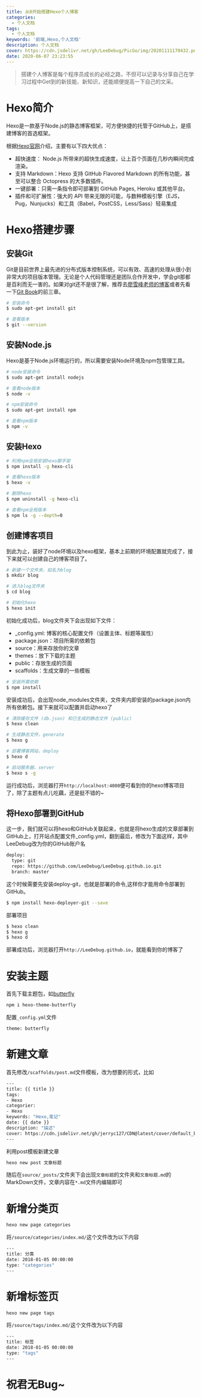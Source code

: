 ```yaml
---
title: 从0开始搭建Hexo个人博客
categories:
  - 个人文档
tags:
  - 个人文档
keywords: '前端,Hexo,个人文档'
description: 个人文档
cover: https://cdn.jsdelivr.net/gh/LeeDebug/PicGo/img/20201111170432.png
date: 2020-06-07 23:23:55
---
```


> 搭建个人博客是每个程序员成长的必经之路，不但可以记录与分享自己在学习过程中Get到的新技能、新知识，还能顺便提高一下自己的文采。

# Hexo简介
Hexo是一款基于Node.js的静态博客框架，可方便快捷的托管于GitHub上，是搭建博客的首选框架。

根据[Hexo官网](https://hexo.io/zh-cn/)介绍，主要有以下四大优点：
- 超快速度： Node.js 所带来的超快生成速度，让上百个页面在几秒内瞬间完成渲染。
- 支持 Markdown：Hexo 支持 GitHub Flavored Markdown 的所有功能，甚至可以整合 Octopress 的大多数插件。
- 一键部署：只需一条指令即可部署到 GitHub Pages, Heroku 或其他平台。
- 插件和可扩展性：强大的 API 带来无限的可能，与数种模板引擎（EJS，Pug，Nunjucks）和工具（Babel，PostCSS，Less/Sass）轻易集成


# Hexo搭建步骤

## 安装Git

Git是目前世界上最先进的分布式版本控制系统，可以有效、高速的处理从很小到非常大的项目版本管理。无论是个人代码管理还是团队合作开发中，学会git那都是百利而无一害的。如果对git还不是很了解，推荐去[廖雪峰老师的博客](https://www.liaoxuefeng.com/wiki/896043488029600)或者先看一下[Git Book](https://git-scm.com/book/zh/v2)的前三章。

```bash
# 安装命令
$ sudo apt-get install git

# 查看版本
$ git --version
```

## 安装Node.js

Hexo是基于Node.js环境运行的，所以需要安装Node环境及npm包管理工具。

```bash
# node安装命令
$ sudo apt-get install nodejs

# 查看node版本
$ node -v

# npm安装命令
$ sudo apt-get install npm

# 查看npm版本
$ npm -v
```

## 安装Hexo

```bash
# 利用npm全局安装hexo脚手架
$ npm install -g hexo-cli

# 查看hexo版本
$ hexo -v

# 删除hexo
$ npm uninstall -g hexo-cli

# 查看npm全局版本
$ npm ls -g --depth=0
```

## 创建博客项目

到此为止，装好了node环境以及hexo框架，基本上前期的环境配置就完成了，接下来就可以创建自己的博客项目了。

```bash
# 新建一个文件夹，如名为blog
$ mkdir blog

# 进入blog文件夹
$ cd blog

# 初始化hexo
$ hexo init
```

初始化成功后，blog文件夹下会出现如下文件：
- _config.yml: 博客的核心配置文件（设置主体、标题等属性）
- package.json：项目所需的依赖包
- source：用来存放你的文章
- themes：放下下载的主题
- public：存放生成的页面
- scaffolds：生成文章的一些模板

```bash
# 安装所需依赖
$ npm install
```

安装成功后，会出现node_modules文件夹，文件夹内即安装的package.json内所有依赖包。接下来就可以配置并启动hexo了

```bash
# 清除缓存文件 (db.json) 和已生成的静态文件 (public)
$ hexo clean

# 生成静态文件，generate
$ hexo g

# 部署博客网站，deploy
$ hexo d

# 启动服务器，server
$ hexo s -g
```

运行成功后，浏览器打开`http://localhost:4000`便可看到你的hexo博客项目了，除了主题有点儿吃藕，还是挺不错的~

## 将Hexo部署到GitHub

这一步，我们就可以将hexo和GitHub关联起来，也就是将hexo生成的文章部署到GitHub上，打开站点配置文件_config.yml，翻到最后，修改为下面这样，其中LeeDebug改为你的GitHub账户名
```bash
deploy:
  type: git
  repo: https://github.com/LeeDebug/LeeDebug.github.io.git
  branch: master
```

这个时候需要先安装deploy-git，也就是部署的命令,这样你才能用命令部署到GitHub。

```bash
$ npm install hexo-deployer-git --save
```

部署项目
```bash
$ hexo clean
$ hexo g
$ hexo d
```

部署成功后，浏览器打开`http://LeeDebug.github.io`，就能看到你的博客了


# 安装主题

首先下载主题包，如[butterfly](https://github.com/jerryc127/hexo-theme-butterfly)
```bash
npm i hexo-theme-butterfly
```

配置`_config.yml`文件
```bash
theme: butterfly
```

# 新建文章

首先修改`/scaffolds/post.md`文件模板，改为想要的形式，比如
```bash
---
title: {{ title }}
tags:
- Hexo
categorier:
- Hexo
keywords: "Hexo,笔记"
date: {{ date }}
description: "描述"
cover: https://cdn.jsdelivr.net/gh/jerryc127/CDN@latest/cover/default_bg.png
---
```

利用post模板新建文章
```bash
hexo new post 文章标题
```

随后在`source/_posts/`文件夹下会出现`文章标题`的文件夹和`文章标题.md`的MarkDown文件，文章内容在`*.md`文件内编辑即可


# 新增分类页

```bash
hexo new page categories
```

将`/source/categories/index.md/`这个文件改为以下内容
```bash
---
title: 分类
date: 2018-01-05 00:00:00
type: "categories"
---
```


# 新增标签页

```bash
hexo new page tags
```

将`/source/tags/index.md/`这个文件改为以下内容
```bash
---
title: 标签
date: 2018-01-05 00:00:00
type: "tags"
---
```


# 祝君无Bug~